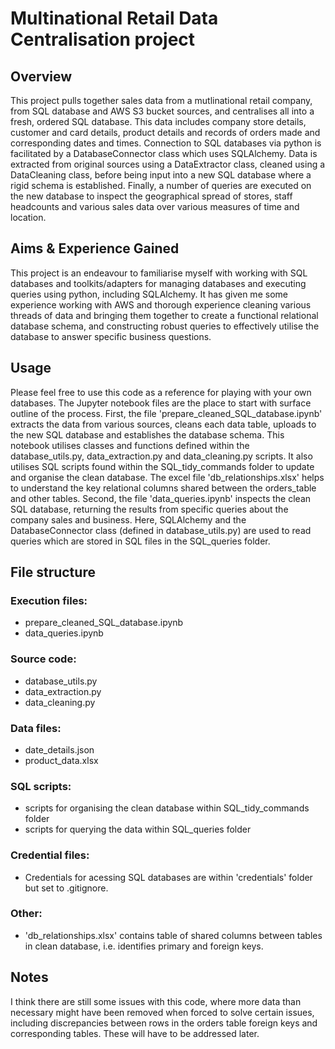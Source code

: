# Multinational Retail Data Centralisation project

## Overview

This project pulls together sales data from a mutlinational retail company, from SQL database and AWS S3 bucket sources, and centralises all into a fresh, ordered SQL database. This data includes company store details, customer and card details, product details and records of orders made and corresponding dates and times. Connection to SQL databases via python is facilitated by a DatabaseConnector class which uses SQLAlchemy. Data is extracted from original sources using a DataExtractor class, cleaned using a DataCleaning class, before being input into a new SQL database where a rigid schema is established. Finally, a number of queries are executed on the new database to inspect the geographical spread of stores, staff headcounts and various sales data over various measures of time and location.

## Aims & Experience Gained

This project is an endeavour to familiarise myself with working with SQL databases and toolkits/adapters for managing databases and executing queries using python, including SQLAlchemy. It has given me some experience working with AWS and thorough experience cleaning various threads of data and bringing them together to create a functional relational database schema, and constructing robust queries to effectively utilise the database to answer specific business questions.

## Usage

Please feel free to use this code as a reference for playing with your own databases. The Jupyter notebook files are the place to start with surface outline of the process. 
First, the file 'prepare_cleaned_SQL_database.ipynb' extracts the data from various sources, cleans each data table, uploads to the new SQL database and establishes the database schema. This notebook utilises classes and functions defined within the database_utils.py, data_extraction.py and data_cleaning.py scripts. It also utilises SQL scripts found within the SQL_tidy_commands folder to update and organise the clean database. The excel file 'db_relationships.xlsx' helps to understand the key relational columns shared between the orders_table and other tables.
Second, the file 'data_queries.ipynb' inspects the clean SQL database, returning the results from specific queries about the company sales and business. Here, SQLAlchemy and the DatabaseConnector class (defined in database_utils.py) are used to read queries which are stored in SQL files in the SQL_queries folder.

## File structure

### Execution files:
- prepare_cleaned_SQL_database.ipynb
- data_queries.ipynb

### Source code:
- database_utils.py
- data_extraction.py
- data_cleaning.py

### Data files:
- date_details.json
- product_data.xlsx

### SQL scripts:
- scripts for organising the clean database within SQL_tidy_commands folder
- scripts for querying the data within SQL_queries folder

### Credential files:
- Credentials for acessing SQL databases are within 'credentials' folder but set to .gitignore.

### Other:
- 'db_relationships.xlsx' contains table of shared columns between tables in clean database, i.e. identifies primary and foreign keys.


## Notes
I think there are still some issues with this code, where more data than necessary might have been removed when forced to solve certain issues, including discrepancies between rows in the orders table foreign keys and corresponding tables. These will have to be addressed later.
